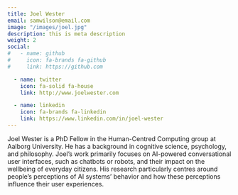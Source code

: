```yaml
---
title: Joel Wester
email: samwilson@email.com
image: "/images/joel.jpg"
description: this is meta description
weight: 2
social:
#   - name: github
#     icon: fa-brands fa-github
#     link: https://github.com

  - name: twitter
    icon: fa-solid fa-house
    link: http://www.joelwester.com

  - name: linkedin
    icon: fa-brands fa-linkedin
    link: https://www.linkedin.com/in/joel-wester
---
```


Joel Wester is a PhD Fellow in the Human-Centred Computing group at Aalborg University. 
He has a background in cognitive science, psychology, and philosophy. 
Joel’s work primarily focuses on AI-powered conversational user interfaces, such as chatbots or robots, and their impact on the wellbeing of everyday citizens. 
His research particularly centres around people’s perceptions of AI systems’ behavior and how these perceptions influence their user experiences.
